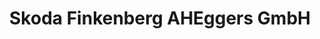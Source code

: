 ---
title: "Skoda Finkenberg AHEggers GmbH"
url: /verden-aller/skoda-finkenberg-aheggers-gmbh/
shop: Autohaus
---